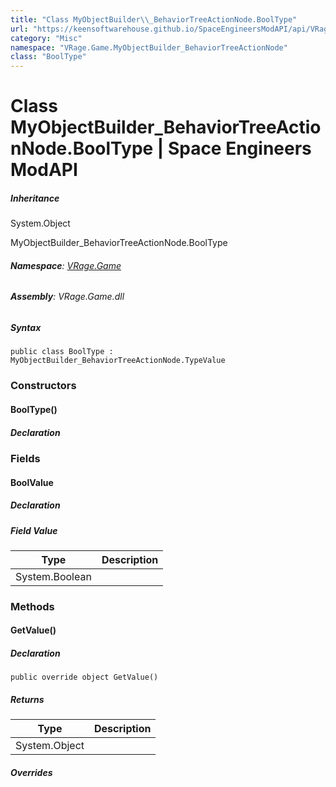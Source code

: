 ```yaml
---
title: "Class MyObjectBuilder\\_BehaviorTreeActionNode.BoolType"
url: "https://keensoftwarehouse.github.io/SpaceEngineersModAPI/api/VRage.Game.MyObjectBuilder_BehaviorTreeActionNode.BoolType.html"
category: "Misc"
namespace: "VRage.Game.MyObjectBuilder_BehaviorTreeActionNode"
class: "BoolType"
---
```


# Class MyObjectBuilder\_BehaviorTreeActionNode.BoolType | Space Engineers ModAPI

##### Inheritance

System.Object

MyObjectBuilder\_BehaviorTreeActionNode.BoolType

###### **Namespace**: [VRage.Game](https://keensoftwarehouse.github.io/SpaceEngineersModAPI/api/VRage.Game.html)

###### **Assembly**: VRage.Game.dll

##### Syntax

```
public class BoolType : MyObjectBuilder_BehaviorTreeActionNode.TypeValue
```

### Constructors

#### BoolType()

##### Declaration

### Fields

#### BoolValue

##### Declaration

##### Field Value

| Type | Description |
| --- | --- |
| System.Boolean |     |

### Methods

#### GetValue()

##### Declaration

```
public override object GetValue()
```

##### Returns

| Type | Description |
| --- | --- |
| System.Object |     |

##### Overrides